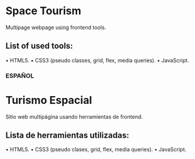 # Space Tourism
Multipage webpage using frontend tools.

## List of used tools:
• HTML5.
• CSS3 (pseudo classes, grid, flex, media queries).
• JavaScript.

### ESPAÑOL

# Turismo Espacial
Sitio web multipágina usando herramientas de frontend.

## Lista de herramientas utilizadas:
• HTML5.
• CSS3 (pseudo clases, grid, flex, media queries).
• JavaScript.
